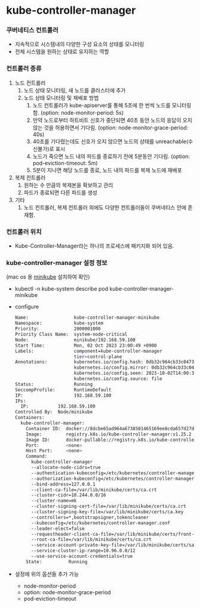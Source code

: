 # kube-controller-manager

### 쿠버네티스 컨트롤러

- 지속적으로 시스템내의 다양한 구성 요소의 상태를 모니터링
- 전체 시스템을 원하는 상태로 유지하는 역할

### 컨트롤러 종류

1. 노드 컨트롤러
    1. 노드 상태 모니터링, 새 노드를 클러스터에 추가
    2. 노드 상태 모니터링 및 재배포 방법
        1. 노드 컨트롤러가 kube-apiserver를 통해 5초에 한 번씩 노드를 모니터링 함.
        (option: node-monitor-period: 5s)
        2. 만약 노드로부터 하트비트 신호가 중단되면 40초 동안 노드의 응답이 오지 않는 것을 허용하면서 기다림.
        (option: node-monitor-grace-period: 40s)
        3. 40초를 기다렸는데도 신호가 오지 않으면 노드의 상태를 unreachable(수신불가)로 표시
        4. 노드가 죽으면 노드 내의 파드를 종료하기 전에 5분동안 기다림.
         (option: pod-eviction-timeout: 5m)
        5. 5분이 지나면 해당 노드를 종료, 노드 내의 파드를 복제 노드에 재배포
2. 복제 컨트롤러
    1. 원하는 수 만큼의 복제본을 확보하고 관리
    2. 파드가 종료되면 다른 파드를 생성
3. 기타
    1. 노드 컨트롤러, 복제 컨트롤러 외에도 다양한 컨트롤러들이 쿠버네티스 안에 존재함. 

### 컨트롤러 위치

- Kube-Controller-Manager라는 하나의 프로세스에 패키지화 되어 있음.

### kube-controller-manager 설정 정보

(mac os 용 [minikube](https://www.morenice.kr/273) 설치하여 확인)

- kubectl -n kube-system describe pod kube-controller-manager-minikube
- configure
    
    ```bash
    Name:                 kube-controller-manager-minikube
    Namespace:            kube-system
    Priority:             2000001000
    Priority Class Name:  system-node-critical
    Node:                 minikube/192.168.59.100
    Start Time:           Mon, 02 Oct 2023 23:00:49 +0900
    Labels:               component=kube-controller-manager
                          tier=control-plane
    Annotations:          kubernetes.io/config.hash: 0db32c964cb33c04731572b16e7bf0af
                          kubernetes.io/config.mirror: 0db32c964cb33c04731572b16e7bf0af
                          kubernetes.io/config.seen: 2023-10-02T14:00:32.886522925Z
                          kubernetes.io/config.source: file
    Status:               Running
    SeccompProfile:       RuntimeDefault
    IP:                   192.168.59.100
    IPs:
      IP:           192.168.59.100
    Controlled By:  Node/minikube
    Containers:
      kube-controller-manager:
        Container ID:  docker://8dcbe65ad964a6738501465169ee8cda657d27d25d0b7e2918bc74b9f86478c7
        Image:         registry.k8s.io/kube-controller-manager:v1.25.2
        Image ID:      docker-pullable://registry.k8s.io/kube-controller-manager@sha256:f961aee35fd2e9a5ee057365e56c5bf40a39bfef91f785f312e51891db41876b
        Port:          <none>
        Host Port:     <none>
        Command:
          kube-controller-manager
          --allocate-node-cidrs=true
          --authentication-kubeconfig=/etc/kubernetes/controller-manager.conf
          --authorization-kubeconfig=/etc/kubernetes/controller-manager.conf
          --bind-address=127.0.0.1
          --client-ca-file=/var/lib/minikube/certs/ca.crt
          --cluster-cidr=10.244.0.0/16
          --cluster-name=mk
          --cluster-signing-cert-file=/var/lib/minikube/certs/ca.crt
          --cluster-signing-key-file=/var/lib/minikube/certs/ca.key
          --controllers=*,bootstrapsigner,tokencleaner
          --kubeconfig=/etc/kubernetes/controller-manager.conf
          --leader-elect=false
          --requestheader-client-ca-file=/var/lib/minikube/certs/front-proxy-ca.crt
          --root-ca-file=/var/lib/minikube/certs/ca.crt
          --service-account-private-key-file=/var/lib/minikube/certs/sa.key
          --service-cluster-ip-range=10.96.0.0/12
          --use-service-account-credentials=true
        State:          Running
    ```
    
- 설정에 위의 옵션들 추가 가능
    - node-monitor-period
    - option: node-monitor-grace-period
    - pod-eviction-timeout